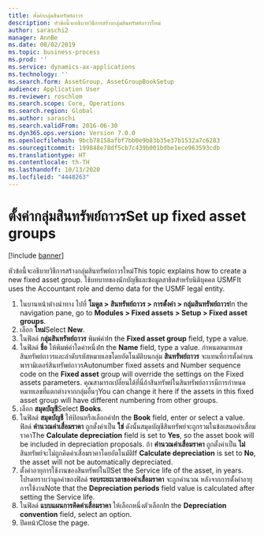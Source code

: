 ```yaml
---
title: ตั้งค่ากลุ่มสินทรัพย์ถาวร
description: หัวข้อนี้จะอธิบายวิธีการสร้างกลุ่มสินทรัพย์ถาวรใหม่
author: saraschi2
manager: AnnBe
ms.date: 08/02/2019
ms.topic: business-process
ms.prod: ''
ms.service: dynamics-ax-applications
ms.technology: ''
ms.search.form: AssetGroup, AssetGroupBookSetup
audience: Application User
ms.reviewer: roschlom
ms.search.scope: Core, Operations
ms.search.region: Global
ms.author: saraschi
ms.search.validFrom: 2016-06-30
ms.dyn365.ops.version: Version 7.0.0
ms.openlocfilehash: 9bcb78158afbf7bb0e9b83b35e37b1532a7c6283
ms.sourcegitcommit: 199848e78df5cb7c439b001bdbe1ece963593cdb
ms.translationtype: HT
ms.contentlocale: th-TH
ms.lasthandoff: 10/13/2020
ms.locfileid: "4448263"
---
```

# <a name="set-up-fixed-asset-groups"></a><span data-ttu-id="ddaa2-103">ตั้งค่ากลุ่มสินทรัพย์ถาวร</span><span class="sxs-lookup"><span data-stu-id="ddaa2-103">Set up fixed asset groups</span></span>

[!include [banner](../../includes/banner.md)]

<span data-ttu-id="ddaa2-104">หัวข้อนี้จะอธิบายวิธีการสร้างกลุ่มสินทรัพย์ถาวรใหม่</span><span class="sxs-lookup"><span data-stu-id="ddaa2-104">This topic explains how to create a new fixed asset group.</span></span> <span data-ttu-id="ddaa2-105">ใช้บทบาทของนักบัญชีและข้อมูลสาธิตสำหรับนิติบุคคล USMF</span><span class="sxs-lookup"><span data-stu-id="ddaa2-105">It uses the Accountant role and demo data for the USMF legal entity.</span></span>

1. <span data-ttu-id="ddaa2-106">ในบานหน้าต่างนำทาง ไปที่ **โมดูล > สินทรัพย์ถาวร > การตั้งค่า > กลุ่มสินทรัพย์ถาวร**</span><span class="sxs-lookup"><span data-stu-id="ddaa2-106">In the navigation pane, go to **Modules > Fixed assets > Setup > Fixed asset groups**.</span></span>
2. <span data-ttu-id="ddaa2-107">เลือก **ใหม่**</span><span class="sxs-lookup"><span data-stu-id="ddaa2-107">Select **New**.</span></span>
3. <span data-ttu-id="ddaa2-108">ในฟิลด์ **กลุ่มสินทรัพย์ถาวร** พิมพ์ค่า</span><span class="sxs-lookup"><span data-stu-id="ddaa2-108">In the **Fixed asset group** field, type a value.</span></span>
4. <span data-ttu-id="ddaa2-109">ในฟิลด์ **ชื่อ** ให้พิมพ์ค่าใดค่าหนึ่ง</span><span class="sxs-lookup"><span data-stu-id="ddaa2-109">In the **Name** field, type a value.</span></span> <span data-ttu-id="ddaa2-110">กำหนดหมายเลขสินทรัพย์ถาวรและลำดับรหัสหมายเลขโดยอัตโนมัติบนกลุ่ม **สินทรัพย์ถาวร** จะแทนที่การตั้งค่าบนพารามิเตอร์สินทรัพย์ถาวร</span><span class="sxs-lookup"><span data-stu-id="ddaa2-110">Autonumber fixed assets and Number sequence code on the **Fixed asset** group will override the settings on the Fixed assets parameters.</span></span> <span data-ttu-id="ddaa2-111">คุณสามารถเปลี่ยนได้ที่นี่ถ้าสินทรัพย์ในสินทรัพย์ถาวรมีการกำหนดหมายเลขที่แตกต่างจากกลุ่มอื่นๆ</span><span class="sxs-lookup"><span data-stu-id="ddaa2-111">You can change it here if the assets in this fixed asset group will have different numbering from other groups.</span></span>  
5. <span data-ttu-id="ddaa2-112">เลือก **สมุดบัญชี**</span><span class="sxs-lookup"><span data-stu-id="ddaa2-112">Select **Books**.</span></span>
6. <span data-ttu-id="ddaa2-113">ในฟิลด์ **สมุดบัญชี** ให้ป้อนหรือเลือกค่า</span><span class="sxs-lookup"><span data-stu-id="ddaa2-113">In the **Book** field, enter or select a value.</span></span> <span data-ttu-id="ddaa2-114">ฟิลด์ **คำนวณค่าเสื่อมราคา** ถูกตั้งค่าเป็น **ใช่** ดังนั้นสมุดบัญชีสินทรัพย์จะถูกรวมในข้อเสนอค่าเสื่อมราคา</span><span class="sxs-lookup"><span data-stu-id="ddaa2-114">The **Calculate depreciation** field is set to **Yes**, so the asset book will be included in depreciation proposals.</span></span> <span data-ttu-id="ddaa2-115">ถ้า **คำนวณค่าเสื่อมราคา** ถูกตั้งค่าเป็น **ไม่** สินทรัพย์จะไม่ถูกคิดค่าเสื่อมราคาโดยอัตโนมัติ</span><span class="sxs-lookup"><span data-stu-id="ddaa2-115">If **Calculate depreciation** is set to **No**, the asset will not be automatically depreciated.</span></span>  
7. <span data-ttu-id="ddaa2-116">ตั้งค่าอายุการใช้งานของสินทรัพย์ในปี</span><span class="sxs-lookup"><span data-stu-id="ddaa2-116">Set the Service life of the asset, in years.</span></span> <span data-ttu-id="ddaa2-117">โปรดทราบว่ามูลค่าของฟิลด์ **รอบระยะเวลาของค่าเสื่อมราคา** จะถูกคำนวณ หลังจากการตั้งค่าอายุการใช้งาน</span><span class="sxs-lookup"><span data-stu-id="ddaa2-117">Note that the **Depreciation periods** field value is calculated after setting the Service life.</span></span>  
8. <span data-ttu-id="ddaa2-118">ในฟิลด์ **แบบแผนการคิดค่าเสื่อมราคา** ให้เลือกหนึ่งตัวเลือก</span><span class="sxs-lookup"><span data-stu-id="ddaa2-118">In the **Depreciation convention** field, select an option.</span></span>
9. <span data-ttu-id="ddaa2-119">ปิดหน้า</span><span class="sxs-lookup"><span data-stu-id="ddaa2-119">Close the page.</span></span>

